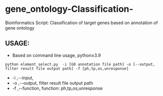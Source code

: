 # gene_ontology-Classification-
Bioinformatics Script: Classification of target genes based on annotation of gene ontology

## USAGE:

- Based on command line usage, python≥3.9

```
python element_select.py  -i [GO annotation file path] -o [--output, filter result file output path] -f [ph,tp,os,unresponse]
```

- -i ,--input,
- -o ,--output, filter result file output path 
- -f ,--function, function: ph,tp,os,unresponse

